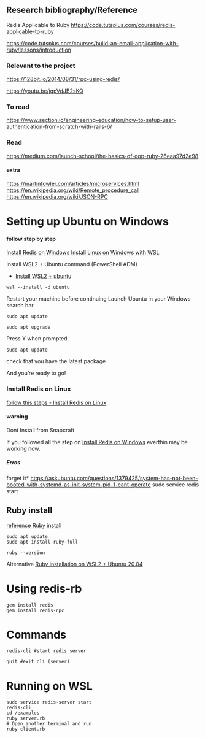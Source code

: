 




## Research bibliography/Reference
Redis Applicable to Ruby
<https://code.tutsplus.com/courses/redis-applicable-to-ruby>

<https://code.tutsplus.com/courses/build-an-email-application-with-ruby/lessons/introduction>

### Relevant to the project
<https://128bit.io/2014/08/31/rpc-using-redis/>

<https://youtu.be/jgpVdJB2sKQ>


### To read
 <https://www.section.io/engineering-education/how-to-setup-user-authentication-from-scratch-with-rails-6/>


### Read
<https://medium.com/launch-school/the-basics-of-oop-ruby-26eaa97d2e98>

#### extra
https://martinfowler.com/articles/microservices.html
<https://en.wikipedia.org/wiki/Remote_procedure_call>
<https://en.wikipedia.org/wiki/JSON-RPC>


# Setting up Ubuntu on Windows
#### follow step by step
[Install Redis on Windows](https://redis.io/docs/getting-started/installation/install-redis-on-windows/)
[Install Linux on Windows with WSL](https://docs.microsoft.com/en-us/windows/wsl/install)

Install WSL2 + Ubuntu command (PowerShell ADM)
- [Install WSL2 + ubuntu](https://ubuntu.com/tutorials/install-ubuntu-on-wsl2-on-windows-10#1-overview)

```
wsl --install -d ubuntu
```

Restart your machine before continuing
Launch Ubuntu in your Windows search bar

```
sudo apt update
```

```
sudo apt upgrade
```
Press Y when prompted.
```
sudo apt update
```
check that you have the latest package

And you’re ready to go!

### Install Redis on Linux
[follow this steps - Install Redis on Linux](https://redis.io/docs/getting-started/installation/install-redis-on-linux/#install-on-ubuntu-debian)
#### warning
Dont Install from Snapcraft

If you followed all the step on [Install Redis on Windows](https://redis.io/docs/getting-started/installation/install-redis-on-windows/) everthin may be working now.

##### Erros
forget it*
<https://askubuntu.com/questions/1379425/system-has-not-been-booted-with-systemd-as-init-system-pid-1-cant-operate>
sudo service redis start

## Ruby install
[reference Ruby install](https://linuxize.com/post/how-to-install-ruby-on-ubuntu-20-04/)
```
sudo apt update
sudo apt install ruby-full
```
```
ruby --version
```
Alternative [Ruby installation on WSL2 + Ubuntu 20.04](https://linuxtut.com/en/8119a2255b76cccef610/)

# Using  redis-rb

```
gem install redis
gem install redis-rpc

```

# Commands
```
redis-cli #start redis server
```
```
quit #exit cli (server)
```

# Running on WSL
```
sudo service redis-server start
redis-cli
cd /examples
ruby server.rb
# Open another terminal and run
ruby client.rb
```
